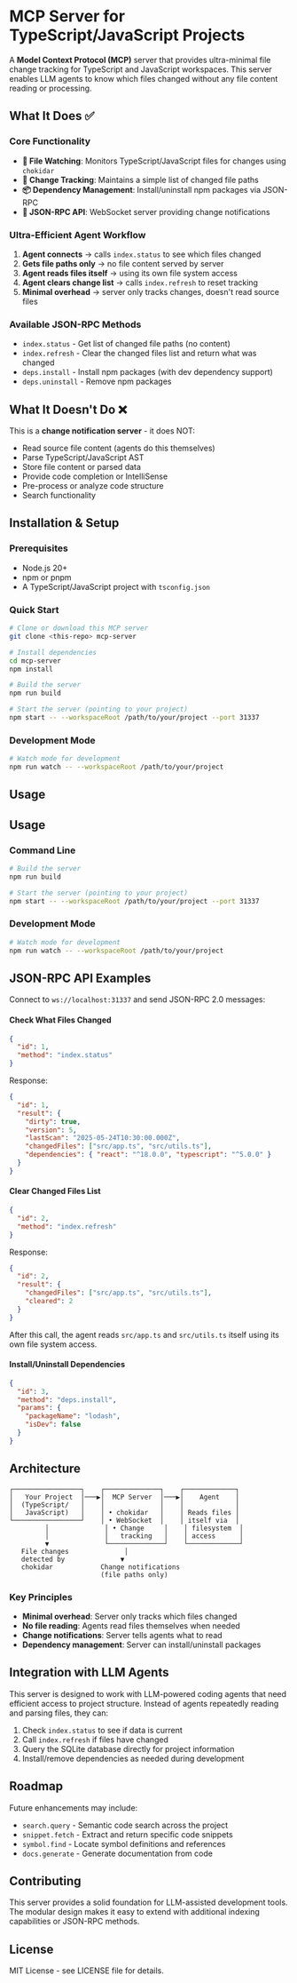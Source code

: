 # MCP Server for TypeScript/JavaScript Projects

A **Model Context Protocol (MCP)** server that provides ultra-minimal file change tracking for TypeScript and JavaScript workspaces. This server enables LLM agents to know which files changed without any file content reading or processing.

## What It Does ✅

### Core Functionality
- **📂 File Watching**: Monitors TypeScript/JavaScript files for changes using `chokidar`
- **📝 Change Tracking**: Maintains a simple list of changed file paths
- **📦 Dependency Management**: Install/uninstall npm packages via JSON-RPC
- **🔌 JSON-RPC API**: WebSocket server providing change notifications

### Ultra-Efficient Agent Workflow
1. **Agent connects** → calls `index.status` to see which files changed
2. **Gets file paths only** → no file content served by server
3. **Agent reads files itself** → using its own file system access
4. **Agent clears change list** → calls `index.refresh` to reset tracking
5. **Minimal overhead** → server only tracks changes, doesn't read source files

### Available JSON-RPC Methods
- `index.status` - Get list of changed file paths (no content)
- `index.refresh` - Clear the changed files list and return what was changed
- `deps.install` - Install npm packages (with dev dependency support)
- `deps.uninstall` - Remove npm packages

## What It Doesn't Do ❌

This is a **change notification server** - it does NOT:
- Read source file content (agents do this themselves)
- Parse TypeScript/JavaScript AST 
- Store file content or parsed data
- Provide code completion or IntelliSense
- Pre-process or analyze code structure
- Search functionality

## Installation & Setup

### Prerequisites
- Node.js 20+
- npm or pnpm
- A TypeScript/JavaScript project with `tsconfig.json`

### Quick Start
```bash
# Clone or download this MCP server
git clone <this-repo> mcp-server

# Install dependencies
cd mcp-server
npm install

# Build the server
npm run build

# Start the server (pointing to your project)
npm start -- --workspaceRoot /path/to/your/project --port 31337
```

### Development Mode
```bash
# Watch mode for development
npm run watch -- --workspaceRoot /path/to/your/project
```

## Usage

## Usage

### Command Line
```bash
# Build the server
npm run build

# Start the server (pointing to your project)
npm start -- --workspaceRoot /path/to/your/project --port 31337
```

### Development Mode
```bash
# Watch mode for development
npm run watch -- --workspaceRoot /path/to/your/project
```

## JSON-RPC API Examples

Connect to `ws://localhost:31337` and send JSON-RPC 2.0 messages:

#### Check What Files Changed
```json
{
  "id": 1,
  "method": "index.status"
}
```

Response:
```json
{
  "id": 1,
  "result": {
    "dirty": true,
    "version": 5,
    "lastScan": "2025-05-24T10:30:00.000Z",
    "changedFiles": ["src/app.ts", "src/utils.ts"],
    "dependencies": { "react": "^18.0.0", "typescript": "^5.0.0" }
  }
}
```

#### Clear Changed Files List
```json
{
  "id": 2,
  "method": "index.refresh"
}
```

Response:
```json
{
  "id": 2,
  "result": {
    "changedFiles": ["src/app.ts", "src/utils.ts"],
    "cleared": 2
  }
}
```

After this call, the agent reads `src/app.ts` and `src/utils.ts` itself using its own file system access.

#### Install/Uninstall Dependencies
```json
{
  "id": 3,
  "method": "deps.install",
  "params": {
    "packageName": "lodash",
    "isDev": false
  }
}
```

## Architecture

```
┌─────────────────┐    ┌──────────────┐    ┌─────────────┐
│   Your Project  │───▶│  MCP Server  │───▶│    Agent    │
│  (TypeScript/   │    │              │    │             │
│   JavaScript)   │    │ • chokidar   │    │ Reads files │
└─────────────────┘    │ • WebSocket  │    │ itself via  │
         │              │ • Change     │    │ filesystem  │
         │              │   tracking   │    │ access      │
         ▼              └──────────────┘    └─────────────┘
   File changes              │
   detected by              ▼
   chokidar            Change notifications
                       (file paths only)
```

### Key Principles
- **Minimal overhead**: Server only tracks which files changed
- **No file reading**: Agents read files themselves when needed
- **Change notifications**: Server tells agents what to read
- **Dependency management**: Server can install/uninstall packages

## Integration with LLM Agents

This server is designed to work with LLM-powered coding agents that need efficient access to project structure. Instead of agents repeatedly reading and parsing files, they can:

1. Check `index.status` to see if data is current
2. Call `index.refresh` if files have changed  
3. Query the SQLite database directly for project information
4. Install/remove dependencies as needed during development

## Roadmap

Future enhancements may include:
- `search.query` - Semantic code search across the project
- `snippet.fetch` - Extract and return specific code snippets
- `symbol.find` - Locate symbol definitions and references
- `docs.generate` - Generate documentation from code

## Contributing

This server provides a solid foundation for LLM-assisted development tools. The modular design makes it easy to extend with additional indexing capabilities or JSON-RPC methods.

## License

MIT License - see LICENSE file for details.